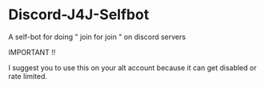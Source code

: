 # Discord-J4J-Selfbot
A self-bot for doing " join for join " on discord servers

IMPORTANT !!

I suggest you to use this on your alt account because it can get disabled or rate limited.

